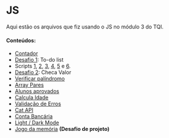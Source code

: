 # JS
Aqui estão os arquivos que fiz usando o JS no módulo 3 do TQI.
#### Conteúdos:
- [Contador](https://github.com/KariDriff/JS/tree/main/Contador)
- [Desafio 1](https://github.com/KariDriff/JS/tree/main/To-do%20list%20(desafio)): To-do list
- Scripts [1](https://github.com/KariDriff/JS/tree/main/S1), [2](https://github.com/KariDriff/JS/tree/main/S2), [3](https://github.com/KariDriff/JS/tree/main/S3), [4](https://github.com/KariDriff/JS/tree/main/S4), [5](https://github.com/KariDriff/JS/tree/main/S5) e [6](https://github.com/KariDriff/JS/tree/main/S6).
- [Desafio 2](https://github.com/KariDriff/JS/tree/main/ChecaValor%20(desafio)): Checa Valor
- [Verificar palíndromo](https://github.com/KariDriff/JS/tree/main/Verificar%20pal%C3%ADndromo)
- [Array Pares](https://github.com/KariDriff/JS/tree/main/Array%20pares)
- [Alunos aprovados](https://github.com/KariDriff/JS/tree/main/Alunos%20aprovados)
- [Calcula Idade](https://github.com/KariDriff/JS/tree/main/This)
- [Validação de Erros](https://github.com/KariDriff/JS/tree/main/Valida%C3%A7%C3%A3o%20de%20erros)
- [Cat API](https://github.com/KariDriff/JS/tree/main/Cat%20API)
- [Conta Bancária](https://github.com/KariDriff/JS/tree/main/Conta%20Banc%C3%A1ria)
- [Light / Dark Mode](https://github.com/KariDriff/JS/tree/main/LightDark%20Mode%20(desafio))
- [Jogo da memória](https://github.com/KariDriff/JS/tree/main/Jogo%20da%20Mem%C3%B3ria%20(desafio%20de%20projeto)) **(Desafio de projeto)**
